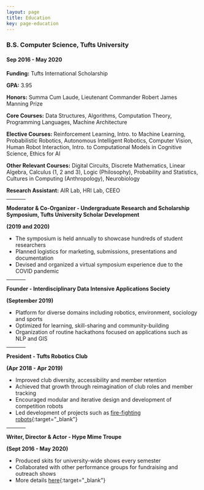 ```yaml
---
layout: page
title: Education
key: page-education
---
```


### B.S. Computer Science, Tufts University 
#### Sep 2016 - May 2020
**Funding:** Tufts International Scholarship

**GPA:** 3.95

**Honors:** Summa Cum Laude, Lieutenant Commander Robert James Manning Prize 

**Core Courses:** Data Structures, Algorithms, Computation Theory, Programming Languages, Machine Architecture

**Elective Courses:** Reinforcement Learning, Intro. to Machine Learning, Probabilistic Robotics, Autonomous Intelligent Robotics, Computer Vision, Human Robot Interaction, Intro. to Computational Models in Cognitive Science, Ethics for AI

**Other Relevant Courses:** Digital Circuits, Discrete Mathematics, Linear Algebra, Calculus (1, 2 and 3), Logic (Philosophy), Probability and Statistics, Cultures in Computing (Anthropology), Neurobiology

**Research Assistant:** AIR Lab, HRI Lab, CEEO

<hr align="center" width="10%">

**Moderator & Co-Organizer - Undergraduate Research and Scholarship Symposium, Tufts University Scholar Development**

**(2019 and 2020)**

* The symposium is held annually to showcase hundreds of student researchers
* Planned logistics for marketing, submissions, presentations and documentation
* Devised and organized a virtual symposium experience due to the COVID pandemic

<hr align="center" width="10%">

**Founder - Interdisciplinary Data Intensive Applications Society**

**(September 2019)**

* Platform for diverse domains including robotics, environment, sociology and sports
* Optimized for learning, skill-sharing and community-building
* Organization of routine hackathons focused on applications such as NLP and GIS

<hr align="center" width="10%">

**President - Tufts Robotics Club**

**(Apr 2018 - Apr 2019)**
* Improved club diversity, accessibility and member retention
* Achieved that growth through reimagination of club roles and member tracking
* Encouraged modular and iterative design and development of competition robots
* Led development of projects such as [fire-fighting robots](/projects#trinity-college-international-fire-fighting-robot-contest){:target="_blank"}

<hr align="center" width="10%">

**Writer, Director & Actor - Hype Mime Troupe**

**(Sept 2016 - May 2020)**
* Produced skits for university-wide shows every semester
* Collaborated with other performance groups for fundraising and outreach shows
* More details [here](/activities#miming){:target="_blank"}